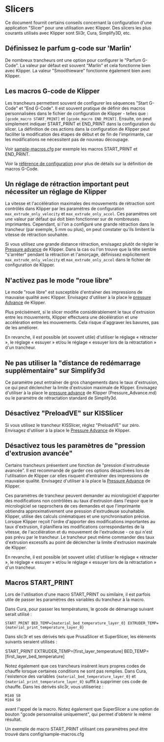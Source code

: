 # Slicers

Ce document fournit certains conseils concernant la configuration d'une application "Slicer" pour une utilisation avec Klipper. Des slicers les plus courants utilisés avec Klipper sont Sli3r, Cura, Simplify3D, etc.

## Définissez le parfum g-code sur 'Marlin'

De nombreux trancheurs ont une option pour configurer le "Parfum G-Code". La valeur par défaut est souvent "Marlin" et cela fonctionne bien avec Klipper. La valeur "Smoothieware" fonctionne également bien avec Klipper.

## Les macros G-code de Klipper

Les trancheurs permettent souvent de configurer les séquences "Start G-Code" et "End G-Code". Il est souvent pratique de définir des macros personnalisées dans le fichier de configuration de Klipper - telles que : `[gcode_macro START_PRINT]` et `[gcode_macro END_PRINT]`. Ensuite, on peut simplement indiquer START_PRINT et END_PRINT dans la configuration du slicer. La définition de ces actions dans la configuration de Klipper peut faciliter la modification des étapes de début et de fin de l'imprimante, car les modifications ne nécessitent pas de nouveau découpage.

Voir [sample-macros.cfg](../config/sample-macros.cfg) par exemple les macros START_PRINT et END_PRINT.

Voir la [référence de configuration](Config_Reference.md#gcode_macro) pour plus de détails sur la définition de macros G-Code.

## Un réglage de rétraction important peut nécessiter un réglage de Klipper

La vitesse et l'accélération maximales des mouvements de rétraction sont contrôlés dans Klipper par les paramètres de configuration `max_extrude_only_velocity` et `max_extrude_only_accel`. Ces paramètres ont une valeur par défaut qui doit bien fonctionner sur de nombreuses imprimantes. Cependant, si l'on a configuré une grande rétraction dans le trancheur (par exemple, 5 mm ou plus), on peut constater qu'ils limitent la vitesse de rétraction souhaitée.

Si vous utilisez une grande distance rétraction, envisagez plutôt de régler le [Pressure advance](Pressure_Advance.md) de Klipper. Dans la cas ou l'on trouve que la tête semble "s'arrêter" pendant la rétraction et l'amorçage, définissez explicitement `max_extrude_only_velocity` et `max_extrude_only_accel` dans le fichier de configuration de Klipper.

## N'activez pas le mode "roue libre"

Le mode "roue libre" est susceptible d'entraîner des impressions de mauvaise qualité avec Klipper. Envisagez d'utiliser à la place le [pressure Advance](Pressure_Advance.md) de Klipper.

Plus précisément, si le slicer modifie considérablement le taux d'extrusion entre les mouvements, Klipper effectuera une décélération et une accélération entre les mouvements. Cela risque d'aggraver les bavures, pas de les améliorer.

En revanche, il est possible (et souvent utile) d'utiliser le réglage « rétracter », le réglage « essuyer » et/ou le réglage « essuyer lors de la rétractation » d'un trancheur.

## Ne pas utiliser la "distance de redémarrage supplémentaire" sur Simplify3d

Ce paramètre peut entraîner de gros changements dans le taux d'extrusion, ce qui peut déclencher la limite d'extrusion maximale de Klipper. Envisagez d'utiliser à la place le [pressure advance](Pressure_Advance.md) de Klipper (Pressure_Advance.md) ou le paramètre de rétractation standard de Simplify3d.

## Désactivez "PreloadVE" sur KISSlicer

Si vous utilisez le trancheur KISSlicer, réglez "PreloadVE" sur zéro. Envisagez d'utiliser à la place le [Pressure Advance](Pressure_Advance.md) de Klipper.

## Désactivez tous les paramètres de "pression d'extrusion avancée"

Certains trancheurs présentent une fonction de "pression d'extrudeuse avancée". Il est recommandé de garder ces options désactivées lors de l'utilisation de Klipper car elles risquent d'entraîner des impressions de mauvaise qualité. Envisagez d'utiliser à la place la [Pressure Advance](Pressure_Advance.md) de Klipper.

Ces paramètres de trancheur peuvent demander au micrologiciel d'apporter des modifications non contrôlées au taux d'extrusion dans l'espoir que le micrologiciel se rapprochera de ces demandes et que l'imprimante obtiendra approximativement une pression d'extrudeuse souhaitable. Klipper, utilise des calculs cinématiques et une synchronisation précise. Lorsque Klipper reçoit l'ordre d'apporter des modifications importantes au taux d'extrusion, il planifiera les modifications correspondantes de la vitesse, de l'accélération et du mouvement de l'extrudeuse - ce qui n'est pas prévu par le trancheur. Le trancheur peut même commander des taux d'extrusion excessifs au point de déclencher la limite d'extrusion maximale de Klipper.

En revanche, il est possible (et souvent utile) d'utiliser le réglage « rétracter », le réglage « essuyer » et/ou le réglage « essuyer lors de la rétractation » d'un trancheur.

## Macros START_PRINT

Lors de l'utilisation d'une macro START_PRINT ou similaire, il est parfois utile de passer les paramètres des variables du trancheur à la macro.

Dans Cura, pour passer les températures, le gcode de démarrage suivant serait utilisé :

```
START_PRINT BED_TEMP={material_bed_temperature_layer_0} EXTRUDER_TEMP={material_print_temperature_layer_0}
```

Dans slic3r et ses dérivés tels que PrusaSlicer et SuperSlicer, les éléments suivants seraient utilisés :

START_PRINT EXTRUDER_TEMP=[first_layer_temperature] BED_TEMP=[first_layer_bed_temperature]

Notez également que ces trancheurs insèrent leurs propres codes de chauffe lorsque certaines conditions ne sont pas remplies. Dans Cura, l'existence des variables `{material_bed_temperature_layer_0}` et `{material_print_temperature_layer_0}` suffit à supprimer ces code de chauffe. Dans les dérivés slic3r, vous utiliseriez :

```
M140 S0
M104 S0
```

avant l'appel de la macro. Notez également que SuperSlicer a une option de bouton "gcode personnalisé uniquement", qui permet d'obtenir le même résultat.

Un exemple de macro START_PRINT utilisant ces paramètres peut être trouvé dans config/sample-macros.cfg
